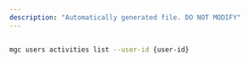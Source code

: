 ```yaml
---
description: "Automatically generated file. DO NOT MODIFY"
---
```


```bash

mgc users activities list --user-id {user-id}

```